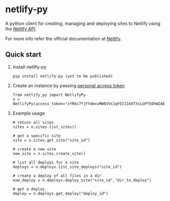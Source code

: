 # netlify-py

A python client for creating, managing and deploying sites to Netlify using the [Netlify API](https://open-api.netlify.com/).

For more info refer the official documentation at [Netlify](https://docs.netlify.com/api/get-started/).




## Quick start

1. Install netlify-py

    ```
    pip install netlify-py (yet to be published)
    ```

2. Create an instance by passing [personal access token](https://app.netlify.com/user/applications#personal-access-tokens)
   ```
   from netlify_py import NetlifyPy
   n = NetlifyPy(access_token="zYR6c7fjFYdmxvMW03Vs1qYOIIImXT3sLGPf50hW2AE")
   ```

3. Example usage
   ```
   # return all sites
   sites = n.sites.list_sites()
   
   # get a specific site
   site = n.sites.get_site("site_id")
   
   # create a new site
   new_site = n.sites.create_site()
   
   # list all deploys for a site
   deploys = n.deploys.list_site_deploys("site_id")
   
   # create a deploy of all files in a dir
   new_deploy = n.deploys.deploy_site("site_id","dir_to_deploy")
   
   # get a deploy
   deploy = n.deploys.get_deploy("deploy_id")
   ```